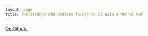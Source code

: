 ```yaml
---
layout: page
title: Two Strange and Useless Things to Do With a Neural Net
---
```


[On Github.](https://github.com/howonlee/twostrangethings)
